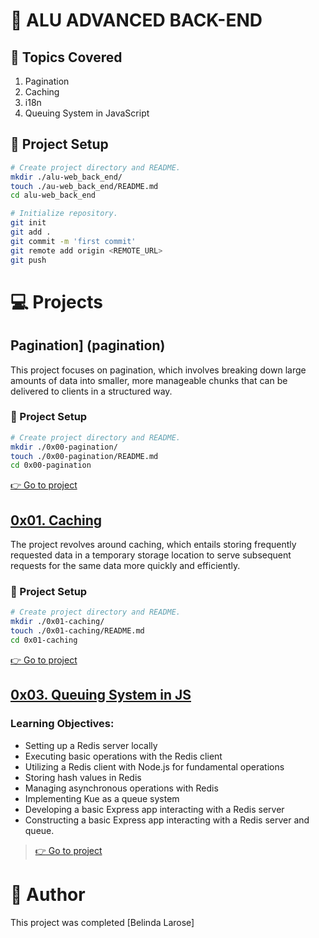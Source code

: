 # :book: ALU ADVANCED BACK-END

## :page_with_curl: Topics Covered
1. Pagination
2. Caching
3. i18n
4. Queuing System in JavaScript

## :wrench: Project Setup
```bash
# Create project directory and README.
mkdir ./alu-web_back_end/
touch ./au-web_back_end/README.md
cd alu-web_back_end

# Initialize repository.
git init
git add .
git commit -m 'first commit'
git remote add origin <REMOTE_URL>
git push
```

# :computer: Projects

##  Pagination] (pagination)
This project focuses on pagination, which involves breaking down large amounts of data into smaller, more manageable chunks that can be delivered to clients in a structured way.

### :wrench: Project Setup
```bash
# Create project directory and README.
mkdir ./0x00-pagination/
touch ./0x00-pagination/README.md
cd 0x00-pagination
```
[:point_right: Go to project](0x00-pagination)

## [0x01. Caching](0x01-caching)
The project revolves around caching, which entails storing frequently requested data in a temporary storage location to serve subsequent requests for the same data more quickly and efficiently.

### :wrench: Project Setup
```bash
# Create project directory and README.
mkdir ./0x01-caching/
touch ./0x01-caching/README.md
cd 0x01-caching
```
[:point_right: Go to project](0x01-caching)

## [0x03. Queuing System in JS](0x03-queuing_system_in_js)

### Learning Objectives:
- Setting up a Redis server locally
- Executing basic operations with the Redis client
- Utilizing a Redis client with Node.js for fundamental operations
- Storing hash values in Redis
- Managing asynchronous operations with Redis
- Implementing Kue as a queue system
- Developing a basic Express app interacting with a Redis server
- Constructing a basic Express app interacting with a Redis server and queue.
> [:point_right: Go to project](0x03-queuing_system_in_js)

# :man: Author 
This project was completed [Belinda Larose]
